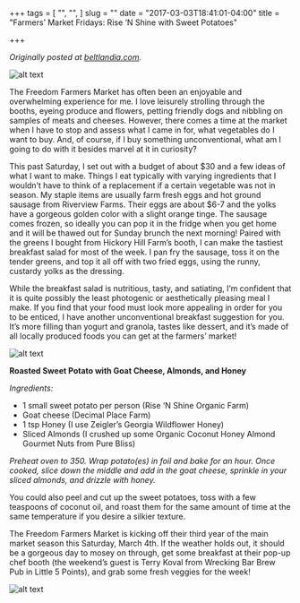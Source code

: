 +++
tags = [
  "",
  "",
]
slug = ""
date = "2017-03-03T18:41:01-04:00"
title = "Farmers’ Market Fridays: Rise ‘N Shine with Sweet Potatoes"

+++

<i>Originally posted at <a href="http://beltlandia.com/farmers-market-fridays-rise-n-shine-with-sweet-potatoes/">beltlandia.com</a>.</i>

![alt text](/images/fmf-sweet-potatoes-1.jpg "Rise 'N Shine Organic Farm's booth")

The Freedom Farmers Market has often been an enjoyable and overwhelming experience for me. I love leisurely strolling through the booths, eyeing produce and flowers, petting friendly dogs and nibbling on samples of meats and cheeses. However, there comes a time at the market when I have to stop and assess what I came in for, what vegetables do I want to buy. And, of course, if I buy something unconventional, what am I going to do with it besides marvel at it in curiosity?

This past Saturday, I set out with a budget of about $30 and a few ideas of what I want to make. Things I eat typically with varying ingredients that I wouldn’t have to think of a replacement if a certain vegetable was not in season. My staple items are usually farm fresh eggs and hot ground sausage from Riverview Farms. Their eggs are about $6-7 and the yolks have a gorgeous golden color with a slight orange tinge. The sausage comes frozen, so ideally you can pop it in the fridge when you get home and it will be thawed out for Sunday brunch the next morning! Paired with the greens I bought from Hickory Hill Farm’s booth, I can make the tastiest breakfast salad for most of the week. I pan fry the sausage, toss it on the tender greens, and top it all off with two fried eggs, using the runny, custardy yolks as the dressing.

While the breakfast salad is nutritious, tasty, and satiating, I’m confident that it is quite possibly the least photogenic or aesthetically pleasing meal I make. If you find that your food must look more appealing in order for you to be enticed, I have another unconventional breakfast suggestion for you. It’s more filling than yogurt and granola, tastes like dessert, and it’s made of all locally produced foods you can get at the farmers’ market!

![alt text](/images/fmf-sweet-potatoes-2.jpg "Potato not to scale")

<b>Roasted Sweet Potato with Goat Cheese, Almonds, and Honey</b>

<i>Ingredients:</i>
<ul>
 	<li>1 small sweet potato per person (Rise ‘N Shine Organic Farm)
    <li>Goat cheese (Decimal Place Farm)
    <li>1 tsp Honey (I use Zeigler’s Georgia Wildflower Honey)
    <li>Sliced Almonds (I crushed up some Organic Coconut Honey Almond Gourmet Nuts from Pure Bliss)
</ul>
<i>Preheat oven to 350. Wrap potato(es) in foil and bake for an hour. Once cooked, slice down the middle and add in the goat cheese, sprinkle in your sliced almonds, and drizzle with honey. </i>

You could also peel and cut up the sweet potatoes, toss with a few teaspoons of coconut oil, and roast them for the same amount of time at the same temperature if you desire a silkier texture.

The Freedom Farmers Market is kicking off their third year of the main market season this Saturday, March 4th. If the weather holds out, it should be a gorgeous day to mosey on through, get some breakfast at their pop-up chef booth (the weekend’s guest is Terry Koval from Wrecking Bar Brew Pub in Little 5 Points), and grab some fresh veggies for the week!

![alt text](/images/fmf-sweet-potatoes-3.jpg "Arty prefers fresh sourdough with her wet food, I mean pate")